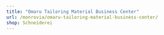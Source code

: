 ```yaml
---
title: "Omaru Tailoring Material Business Center"
url: /monrovia/omaru-tailoring-material-business-center/
shop: Schneiderei
---
```

